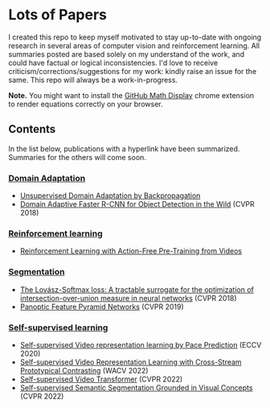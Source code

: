 # Lots of Papers

I created this repo to keep myself motivated to stay up-to-date with ongoing research in several areas of computer vision and reinforcement learning. All summaries posted are based solely on my understand of the work, and could have factual or logical inconsistencies. I'd love to receive criticism/corrections/suggestions for my work: kindly raise an issue for the same. This repo will always be a work-in-progress.

**Note.** You might want to install the [GitHub Math Display](https://chrome.google.com/webstore/detail/github-math-display/cgolaobglebjonjiblcjagnpmdmlgmda?hl=en) chrome extension to render equations correctly on your browser.

## Contents
In the list below, publications with a hyperlink have been summarized. Summaries for the others will come soon. 

### [Domain Adaptation](domain_adaptation.md)
- [Unsupervised Domain Adaptation by Backpropagation](https://arxiv.org/pdf/1409.7495.pdf)
- [Domain Adaptive Faster R-CNN for Object Detection in the Wild](https://arxiv.org/pdf/1803.03243.pdf) (CVPR 2018)

### [Reinforcement learning](reinforcement_learning.md)
- [Reinforcement Learning with Action-Free Pre-Training from Videos](https://arxiv.org/pdf/2203.13880.pdf)

### [Segmentation](segmentation.md)
 - [The Lovász-Softmax loss: A tractable surrogate for the optimization of intersection-over-union measure in neural networks](https://arxiv.org/pdf/1705.08790.pdf) (CVPR 2018)
 - [Panoptic Feature Pyramid Networks](https://arxiv.org/pdf/1901.02446.pdf) (CVPR 2019)

### [Self-supervised learning](self_supervised_learning.md)
 - [Self-supervised Video representation learning by Pace Prediction](https://arxiv.org/pdf/2008.05861.pdf) (ECCV 2020)
 - [Self-supervised Video Representation Learning with Cross-Stream Prototypical Contrasting](https://arxiv.org/pdf/2106.10137.pdf) (WACV 2022)
 - [Self-supervised Video Transformer](https://arxiv.org/pdf/2112.01514.pdf) (CVPR 2022)
 - [Self-supervised Semantic Segmentation Grounded in Visual Concepts](https://arxiv.org/pdf/2203.13868.pdf) (CVPR 2022)

